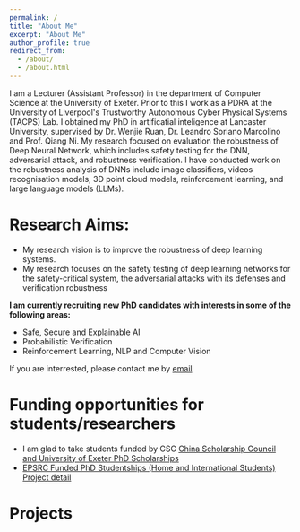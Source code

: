 ```yaml
---
permalink: /
title: "About Me"
excerpt: "About Me"
author_profile: true
redirect_from: 
  - /about/
  - /about.html
---
```


I am a Lecturer (Assistant Professor) in the department of Computer Science at the University of Exeter. Prior to this I work as a PDRA at the University of Liverpool's Trustworthy Autonomous Cyber Physical Systems (TACPS) Lab. I obtained my PhD in artificatial inteligence at Lancaster University, supervised by Dr. Wenjie Ruan, Dr. Leandro Soriano Marcolino and Prof. Qiang Ni. My research focused on evaluation the robustness of Deep Neural Network, which includes safety testing for the DNN, adversarial attack, and robustness verification. I have conducted work on the robustness analysis of DNNs include image classifiers, videos recognisation models, 3D point cloud models, reinforcement learning, and large language models (LLMs).

Research Aims:
======
* My research vision is to improve the robustness of deep learning systems.
* My research focuses on the safety testing of deep learning networks for the safety-critical system, the adversarial attacks with its defenses and verification robustness

**I am currently recruiting new PhD candidates with interests in some of the following areas:**

* Safe, Secure and Explainable AI
* Probabilistic Verification
* Reinforcement Learning, NLP and Computer Vision


If you are interrested, please contact me by [email](carolinemu96@yahoo.com)

Funding opportunities for students/researchers
======
* I am glad to take students funded by CSC [China Scholarship Council and University of Exeter PhD Scholarships](https://www.exeter.ac.uk/study/pg-research/csc-scholarships/)
* [EPSRC Funded PhD Studentships (Home and International Students)](https://www.exeter.ac.uk/study/pg-research/funding/phdfunding/epsrc-dtp-studentships/) [Project detail](https://www.exeter.ac.uk/v8media/recruitmentsites/documents/Robustness_Evaluation_in_Reinforcement_Learning_(Dr_Rohghui_Mu).pdf)

Projects
======




